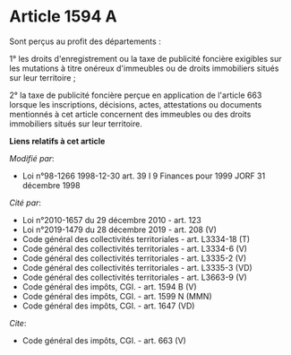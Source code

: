 # Article 1594 A

Sont perçus au profit des départements :

1° les droits d'enregistrement ou la taxe de publicité foncière exigibles sur les mutations à titre onéreux d'immeubles ou de
droits immobiliers situés sur leur territoire ;

2° la taxe de publicité foncière perçue en application de l'article 663 lorsque les inscriptions, décisions, actes,
attestations ou documents mentionnés à cet article concernent des immeubles ou des droits immobiliers situés sur leur
territoire.

**Liens relatifs à cet article**

_Modifié par_:

  - Loi n°98-1266 1998-12-30 art. 39 I 9 Finances pour 1999 JORF 31 décembre 1998

_Cité par_:

  - Loi n°2010-1657 du 29 décembre 2010 - art. 123
  - Loi n°2019-1479 du 28 décembre 2019 - art. 208 (V)
  - Code général des collectivités territoriales - art. L3334-18 (T)
  - Code général des collectivités territoriales - art. L3334-6 (V)
  - Code général des collectivités territoriales - art. L3335-2 (V)
  - Code général des collectivités territoriales - art. L3335-3 (VD)
  - Code général des collectivités territoriales - art. L3663-9 (V)
  - Code général des impôts, CGI. - art. 1594 B (V)
  - Code général des impôts, CGI. - art. 1599 N (MMN)
  - Code général des impôts, CGI. - art. 1647 (VD)

_Cite_:

  - Code général des impôts, CGI. - art. 663 (V)

